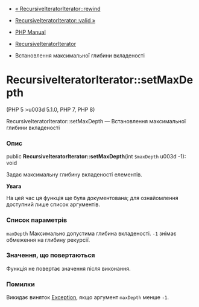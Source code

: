 - [«
RecursiveIteratorIterator::rewind](recursiveiteratoriterator.rewind.md)
- [RecursiveIteratorIterator::valid
»](recursiveiteratoriterator.valid.md)

- [PHP Manual](index.md)
- [RecursiveIteratorIterator](class.recursiveiteratoriterator.md)
- Встановлення максимальної глибини вкладеності

# RecursiveIteratorIterator::setMaxDepth

(PHP 5 \>u003d 5.1.0, PHP 7, PHP 8)

RecursiveIteratorIterator::setMaxDepth — Встановлення максимальної глибини
вкладеності

### Опис

public **RecursiveIteratorIterator::setMaxDepth**(int `$maxDepth` u003d -1):
void

Задає максимальну глибину вкладеності елементів.

**Увага**

На цей час ця функція ще була документована; для
ознайомлення доступний лише список аргументів.

### Список параметрів

`maxDepth`
Максимально допустима глибина вкладеності. `-1` знімає обмеження на
глибину рекурсії.

### Значення, що повертаються

Функція не повертає значення після виконання.

### Помилки

Викидає виняток [Exception](class.exception.md), якщо аргумент
`maxDepth` менше `-1`.
